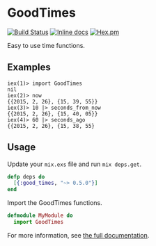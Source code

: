 # GoodTimes

[![Build Status](https://travis-ci.org/magplus/good_times.svg?branch=master)](https://travis-ci.org/magplus/good_times)
[![Inline docs](http://inch-ci.org/github/magplus/good_times.svg?branch=master)](http://inch-ci.org/github/magplus/good_times)
[![Hex.pm](https://img.shields.io/hexpm/v/good_times.svg)](https://hex.pm/packages/good_times)

Easy to use time functions.

## Examples

```
iex(1)> import GoodTimes
nil
iex(2)> now
{{2015, 2, 26}, {15, 39, 55}}
iex(3)> 10 |> seconds_from_now
{{2015, 2, 26}, {15, 40, 05}}
iex(4)> 60 |> seconds_ago
{{2015, 2, 26}, {15, 38, 55}
```

## Usage

Update your `mix.exs` file and run `mix deps.get`.
```elixir
defp deps do
  [{:good_times, "~> 0.5.0"}]
end
```

Import the GoodTimes functions.
```elixir
defmodule MyModule do
  import GoodTimes
```

For more information, see [the full documentation](http://hexdocs.pm/good_times/).
